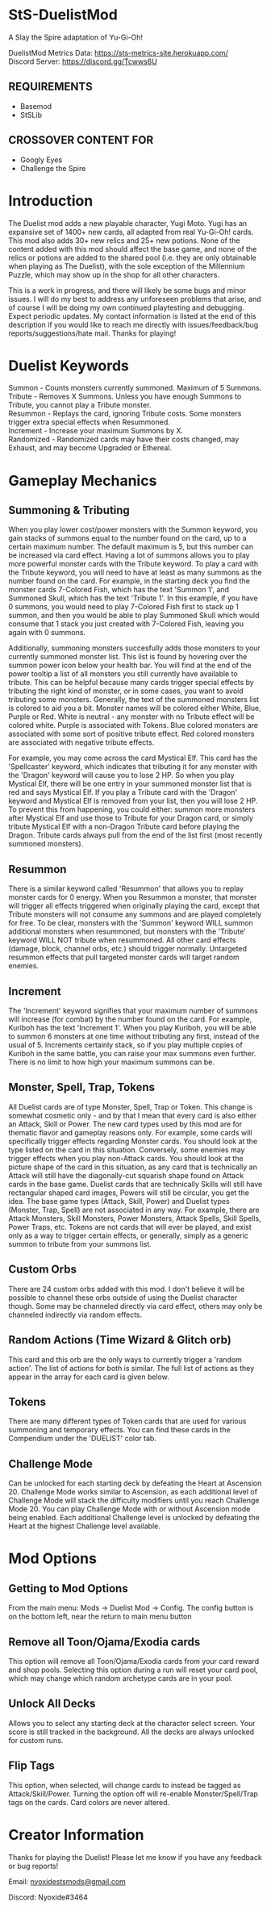 # StS-DuelistMod
A Slay the Spire adaptation of Yu-Gi-Oh!

DuelistMod Metrics Data: https://sts-metrics-site.herokuapp.com/   
Discord Server: https://discord.gg/Tcwws6U

## REQUIREMENTS
- Basemod
- StSLib

## CROSSOVER CONTENT FOR
- Googly Eyes
- Challenge the Spire

# Introduction
The Duelist mod adds a new playable character, Yugi Moto. Yugi has an expansive set of 1400+ new cards, all adapted from real Yu-Gi-Oh! cards. This mod also adds 30+ new relics and 25+ new potions. None of the content added with this mod should affect the base game, and none of the relics or potions are added to the shared pool (i.e. they are only obtainable when playing as The Duelist), with the sole exception of the Millennium Puzzle, which may show up in the shop for all other characters.   

This is a work in progress, and there will likely be some bugs and minor issues. I will do my best to address any unforeseen problems that arise, and of course I will be doing my own continued playtesting and debugging. Expect periodic updates. My contact information is listed at the end of this description if you would like to reach me directly with issues/feedback/bug reports/suggestions/hate mail. Thanks for playing!

# Duelist Keywords
Summon - Counts monsters currently summoned. Maximum of 5 Summons.  
Tribute - Removes X Summons. Unless you have enough Summons to Tribute, you cannot play a Tribute monster.  
Resummon - Replays the card, ignoring Tribute costs. Some monsters trigger extra special effects when Resummoned.  
Increment - Increase your maximum Summons by X.  
Randomized - Randomized cards may have their costs changed, may Exhaust, and may become Upgraded or Ethereal.

# Gameplay Mechanics
## Summoning & Tributing
When you play lower cost/power monsters with the Summon keyword, you gain stacks of summons equal to the number found on the card, up to a certain maximum number. The default maximum is 5, but this number	can be increased via card effect. Having a lot of summons allows you to play more powerful monster cards with the Tribute keyword. To play a card with the Tribute keyword, you will need to have at least as many summons as the number found on the card. For example, in the starting deck you find the monster cards 7-Colored Fish, which has the text 'Summon 1', and Summoned Skull, which has the text 'Tribute 1'. In this example, if you have 0 summons, you would need to play 7-Colored Fish first to stack up 1 summon, and then you would be able to play Summoned Skull which would consume that 1 stack you just created with 7-Colored Fish, leaving you again with 0 summons. 

Additionally, summoning monsters succesfully adds those monsters to your currently summoned monster list. This list is found by hovering over the summon power icon below your health bar. You will find at the end of the power tooltip a list of all monsters you still currently have available to tribute. This can be helpful because many cards trigger special effects by tributing the right kind of monster, or in some cases, you want to avoid tributing some monsters. Generally, the text of the summoned monsters list is colored to aid you a bit. Monster names will be colored either White, Blue, Purple or Red. White is neutral - any monster with no Tribute effect will be colored white. Purple is associated with Tokens. Blue colored monsters are associated with some sort of positive tribute effect. Red colored monsters are associated with negative tribute effects. 

For example, you may come across the card Mystical Elf. This card has the 'Spellcaster' keyword, which indicates that tributing it for any monster with the 'Dragon' keyword will cause you to lose 2 HP. So when you play Mystical Elf, there will be one entry in your summoned monster list that is red and says Mystical Elf. If you play a Tribute card with the 'Dragon' keyword and Mystical Elf is removed from your list, then you will lose 2 HP. To prevent this from happening, you could either: summon more monsters after Mystical Elf and use those to Tribute for your Dragon card, or simply tribute Mystical Elf with a non-Dragon Tribute card before playing the Dragon. Tribute cards always pull from the end of the list first (most recently summoned monsters).
	
## Resummon
There is a similar keyword called 'Resummon' that allows you to replay monster cards for 0 energy. When you Resummon a monster, that monster will trigger all effects triggered when originally playing the card, except that Tribute monsters will not consume any summons and are played completely for free. To be clear, monsters with the 'Summon' keyword WILL summon additional monsters when resummoned, but monsters with the 'Tribute' keyword WILL NOT tribute when resummoned. All other card effects (damage, block, channel orbs, etc.) should trigger normally. Untargeted resummon effects that pull targeted monster cards will target random enemies.
	
## Increment
The 'Increment' keyword signifies that your maximum number of summons will increase (for combat) by the number found on the card. For example, Kuriboh has the text 'Increment 1'. When you play Kuriboh, you will be able to summon 6 monsters at one time without tributing any first, instead of the usual of 5. Increments certainly stack, so if you play multiple copies of Kuriboh in the same battle, you can raise your max summons even further. There is no limit to how high your maximum summons can be.
	
## Monster, Spell, Trap, Tokens
All Duelist cards are of type Monster, Spell, Trap or Token. This change is somewhat cosmetic only - and by that I mean that every card is also either an Attack, Skill or Power. The new card types used by this mod are for thematic flavor and gameplay reasons only. For example, some cards will specifically trigger effects regarding Monster cards. You should look at the type listed on the card in this situation. Conversely, some enemies may trigger effects when you play non-Attack cards. You should look at the picture shape of the card in this situation, as any card that is technically an Attack will still have the diagonally-cut squarish shape found on Attack cards in the base game. Duelist cards that are technically Skills will still have rectangular shaped card images, Powers will still be circular, you get the idea. The base game types (Attack, Skill, Power) and Duelist types (Monster, Trap, Spell) are not associated in any way. For example, there are Attack Monsters, Skill Monsters, Power Monsters, Attack Spells, Skill Spells, Power Traps, etc. Tokens are not cards that will ever be played, and exist only as a way to trigger certain effects, or generally, simply as a generic summon to tribute from your summons list.
	
## Custom Orbs
There are 24 custom orbs added with this mod. I don't believe it will be possible to channel these orbs outside of using the Duelist character though. Some may be channeled directly via card effect, others may only be channeled indirectly via random effects.

## Random Actions (Time Wizard & Glitch orb)
This card and this orb are the only ways to currently trigger a 'random action'. The list of actions for both is similar. The full list of actions as they appear in the array for each card is given below.

## Tokens
There are many different types of Token cards that are used for various summoning and temporary effects. You can find these cards in the Compendium under the 'DUELIST' color tab. 

## Challenge Mode
Can be unlocked for each starting deck by defeating the Heart at Ascension 20. Challenge Mode works similar to Ascension, as each additional level of Challenge Mode will stack the difficulty modifiers until you reach Challenge Mode 20. You can play Challenge Mode with or without Ascension mode being enabled. Each additional Challenge level is unlocked by defeating the Heart at the highest Challenge level available.

# Mod Options
## Getting to Mod Options
From the main menu: Mods -> Duelist Mod -> Config. The config button is on the bottom left, near the return to main menu button

## Remove all Toon/Ojama/Exodia cards
This option will remove all Toon/Ojama/Exodia cards from your card reward and shop pools. Selecting this option during a run will reset your card pool, which may change which random archetype cards are in your pool.

## Unlock All Decks
Allows you to select any starting deck at the character select screen. Your score is still tracked in the background. All the decks are always unlocked for custom runs.

## Flip Tags
This option, when selected, will change cards to instead be tagged as Attack/Skill/Power. Turning the option off will re-enable Monster/Spell/Trap tags on the cards. Card colors are never altered. 

# Creator Information
Thanks for playing the Duelist! Please let me know if you have any feedback or bug reports! 

Email: nyoxidestsmods@gmail.com

Discord: Nyoxide#3464
